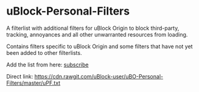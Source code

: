 # uBlock-Personal-Filters
A filterlist with additional filters for uBlock Origin to block third-party, tracking, annoyances and all other unwarranted resources from loading.

Contains filters specific to uBlock Origin and some filters that have not yet been added to other filterlists.

Add the list from here: [subscribe](https://subscribe.adblockplus.org/?location=https://cdn.rawgit.com/uBlock-user/uBO-Personal-Filters/master/uPF.txt&title=uBO-Personal-Filters)

Direct link: https://cdn.rawgit.com/uBlock-user/uBO-Personal-Filters/master/uPF.txt
